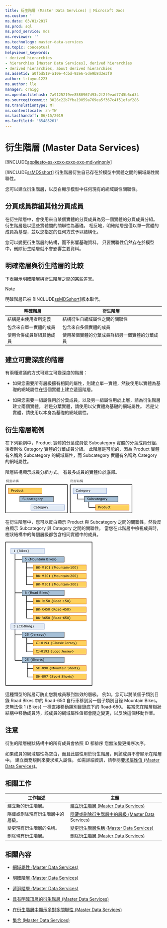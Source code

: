 ```yaml
---
title: 衍生階層 (Master Data Services) | Microsoft Docs
ms.custom: ''
ms.date: 03/01/2017
ms.prod: sql
ms.prod_service: mds
ms.reviewer: ''
ms.technology: master-data-services
ms.topic: conceptual
helpviewer_keywords:
- derived hierarchies
- hierarchies [Master Data Services], derived hierarchies
- derived hierarchies, about derived hierarchies
ms.assetid: a0fbd519-a10e-4cbd-92e6-5de9b8d3e3f0
author: lrtoyou1223
ms.author: lle
manager: craigg
ms.openlocfilehash: 7a9125219ee8580967d93c2f2f9ead7745b6cd34
ms.sourcegitcommit: 3026c22b7fba19059a769ea5f367c4f51efaf286
ms.translationtype: MT
ms.contentlocale: zh-TW
ms.lasthandoff: 06/15/2019
ms.locfileid: "65485261"
---
```

# <a name="derived-hierarchies-master-data-services"></a>衍生階層 (Master Data Services)

[!INCLUDE[appliesto-ss-xxxx-xxxx-xxx-md-winonly](../includes/appliesto-ss-xxxx-xxxx-xxx-md-winonly.md)]

  [!INCLUDE[ssMDSshort](../includes/ssmdsshort-md.md)] 衍生階層衍生自已存在於模型中實體之間的網域屬性關聯性。  
  
 您可以建立衍生階層，以反白顯示模型中任何現有的網域屬性關聯性。  
  
## <a name="leaf-members-group-other-leaf-members"></a>分頁成員群組其他分頁成員  
 在衍生階層中，會使用來自某個實體的分頁成員為另一個實體的分頁成員分組。 衍生階層是以這些實體間的關聯性為基礎。 相反地，明確階層是僅以單一實體的成員為基礎，並以您指定的任何方式予以結構化。  
  
 您可以變更衍生階層的結構，而不影響基礎資料。 只要關聯性仍然存在於模型中，刪除衍生階層就不會影響主要資料。  
  
## <a name="explicit-hierarchies-versus-derived-hierarchies"></a>明確階層與衍生階層的比較  
 下表顯示明確階層與衍生階層之間的某些差異。  
  
> [!NOTE]  
>  明確階層已被 [!INCLUDE[ssMDSshort](../includes/ssmdsshort-md.md)]版本取代。  
  
|明確階層|衍生階層|  
|--------------------------|-------------------------|  
|結構是由使用者所定義|結構衍生自網域屬性之間的關聯性|  
|包含來自單一實體的成員|包含來自多個實體的成員|  
|使用合併成員群組其他成員|使用某個實體的分葉成員群組另一個實體的分葉成員|  
  
## <a name="creating-a-variable-depth-hierarchy"></a>建立可變深度的階層  
 有兩種建議的方式可建立可變深度的階層：  
  
-   如果您需要所有層級擁有相同的屬性，則建立單一實體，然後使用以實體為基礎的網域屬性在這個實體上建立遞迴階層。  
  
-   如果您需要一組屬性用於分葉成員，以及另一組屬性用於上層，請為衍生階層建立兩個實體。 若是分葉實體，請使用以父實體為基礎的網域屬性。 若是父實體，請使用以本身為基礎的網域屬性。  
  
## <a name="derived-hierarchy-example"></a>衍生階層範例  
 在下列範例中，Product 實體的分葉成員依 Subcategory 實體的分葉成員分組，後者則依 Category 實體的分葉成員分組。 此階層是可能的，因為 Product 實體有名稱為 Subcategory 的網域屬性，而 Subcategory 實體有名稱為 Category 的網域屬性。  
  
 階層結構顯示成員分組方式。 有最多成員的實體位於底部。  
  
 ![衍生自模型結構的階層](../master-data-services/media/mds-conc-derived-hierarchy-structure.gif "衍生自模型結構的階層")  
  
 在衍生階層中，您可以反白顯示 Product 與 Subcategory 之間的關聯性，然後反白顯示 Subcategory 與 Category 之間的關聯性。 當您在此階層中檢視成員時，樹狀結構中的每個層級都包含相同實體中的成員。  
  
 ![越野車衍生的階層範例](../master-data-services/media/mds-conc-derived-hierarchy-example.gif "越野車衍生的階層範例")  
  
 這種類型的階層可防止您將成員移到無效的層級。 例如，您可以將某個子類別目錄 Road Bikes 中的 Road-650 自行車移到另一個子類別目錄 Mountain Bikes。 您無法像 1 {Bikes} 一樣直接移動類別目錄底下的 Road-650。 每當您在階層樹狀結構中移動成員時，該成員的網域屬性值都會隨之變更，以反映這個移動作業。  
  
## <a name="notes"></a>注意  
 衍生的階層樹狀結構中的所有成員會依照 ID 都排序 您無法變更排序次序。  
  
 如果成員的網域屬性為空白，而且此屬性用於衍生階層，則該成員不會顯示在階層中。 建立商務規則來要求填入屬性。 如需詳細資訊，請參閱[要求屬性值 &#40;Master Data Services&#41;](../master-data-services/require-attribute-values-master-data-services.md)。  
  
## <a name="related-tasks"></a>相關工作  
  
|工作描述|主題|  
|----------------------|-----------|  
|建立新的衍生階層。|[建立衍生階層 &#40;Master Data Services&#41;](../master-data-services/create-a-derived-hierarchy-master-data-services.md)|  
|隱藏或刪除現有衍生階層中的層級。|[隱藏或刪除衍生階層中的層級 &#40;Master Data Services&#41;](../master-data-services/hide-or-delete-levels-in-a-derived-hierarchy-master-data-services.md)|  
|變更現有衍生階層的名稱。|[變更衍生階層名稱 &#40;Master Data Services&#41;](../master-data-services/change-a-derived-hierarchy-name-master-data-services.md)|  
|刪除現有衍生階層。|[刪除衍生階層 &#40;Master Data Services&#41;](../master-data-services/delete-a-derived-hierarchy-master-data-services.md)|  
  
## <a name="related-content"></a>相關內容  
  
-   [網域屬性 &#40;Master Data Services&#41;](../master-data-services/domain-based-attributes-master-data-services.md)  
  
-   [明確階層 &#40;Master Data Services&#41;](../master-data-services/explicit-hierarchies-master-data-services.md)  
  
-   [遞迴階層 &#40;Master Data Services&#41;](../master-data-services/recursive-hierarchies-master-data-services.md)  
  
-   [具有明確頂層的衍生階層 &#40;Master Data Services&#41;](../master-data-services/derived-hierarchies-with-explicit-caps-master-data-services.md)  
  
-   [在衍生階層中顯示多對多關聯性 &#40;Master Data Services&#41;](../master-data-services/show-many-to-many-relationships-in-derived-hierarchies-master-data-services.md)  
  
-   [集合 &#40;Master Data Services&#41;](../master-data-services/collections-master-data-services.md)  
  
  
